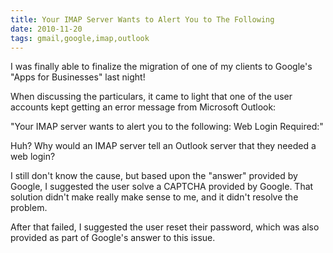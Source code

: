 ```yaml
---
title: Your IMAP Server Wants to Alert You to The Following
date: 2010-11-20
tags: gmail,google,imap,outlook
---
```

I was finally able to finalize the migration of one of my clients to Google's "Apps for Businesses" last night!

When discussing the particulars, it came to light that one of the user accounts kept getting an error message from Microsoft Outlook:

"Your IMAP server wants to alert you to the following: Web Login Required:"

Huh? Why would an IMAP server tell an Outlook server that they needed a web login?

I still don't know the cause, but based upon the "answer" provided by Google, I suggested the user solve a CAPTCHA provided by Google. That solution didn't make really make sense to me, and it didn't resolve the problem.

After that failed, I suggested the user reset their password, which was also provided as part of Google's answer to this issue.


